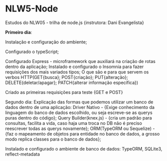 # NLW5-Node
Estudos do NLW05 - trilha de node.js {instrutora: Dani Evangelista}

<b>Primeiro dia</b>:
  <p>Instalação e configuração do ambiente;</p>
    <p>Configurado o typeScript;</p>
    Configurado Express - microframework que auxiliará na criação de rotas dentro da aplicação;
    Instalado e configurado o Insomnia para fazer requisições dos mais variados tipos;
    O que são e para que servem os verbos HTTP(GET{busca}; POST{criação}; PUT{alteração}; DELETE{deletar/apagar}; PATCH{alterar informação específica})

  Criado as primeiras requisições para teste {GET e POST}

Segundo dia:
  Explicação das formas que podemos utilizar um banco de dados dentro de uma aplicação:
    Driver Nativo - {Exige conhecimento da linguagem do banco de dados escolhido, ou seja escreve-se as querys puras dentro do código};
    Query Builder(knex.js) - {cria um padrão para consultas, facilita a vida, caso haja uma troca no DB não é preciso reescrever todas as querys novamente};
    ORM(TypeORM ou Sequelize) - {faz o mapeamento de objetos para entidade no banco de dados, a grosso modo replica classes para o banco de dados};
  
  Instalado e configurado o ambiente de banco de dados:
    TypeORM, SQLite3, reflect-metadata
  
